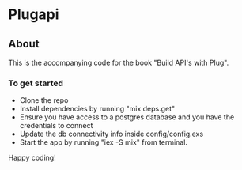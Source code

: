 # Plugapi

## About
This is the accompanying code for the book "Build API's with Plug".

### To get started
- Clone the repo
- Install dependencies by running "mix deps.get"
- Ensure you have access to a postgres database and you have the credentials to connect
- Update the db connectivity info inside config/config.exs
- Start the app by running "iex -S mix" from terminal.


Happy coding!
